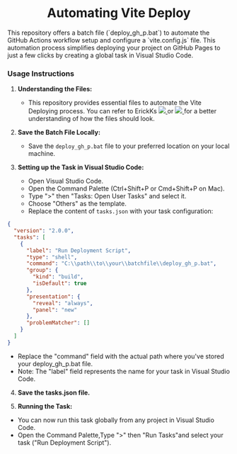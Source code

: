 <div align = "center"> <h1>Automating Vite Deploy </h1>
</div>
This repository offers a batch file (`deploy_gh_p.bat`) to automate the GitHub Actions workflow setup and configure a `vite.config.js` file. This automation process simplifies deploying your project on GitHub Pages to just a few clicks by creating a global task in Visual Studio Code.

### Usage Instructions

1. **Understanding the Files:**

   - This repository provides essential files to automate the Vite Deploying process. You can refer to ErickKs <a href="https://github.com/ErickKS/vite-react-router">
     <img src="https://img.shields.io/badge/Repository%20-%0A66C2.svg?&style=for-the-badge&logo=GitHub&logoColor=FFFFFF&color=282828" />
     </a>
     or <a href="https://www.youtube.com/watch?v=XhoWXhyuW_I">
     <img src="https://img.shields.io/badge/Youtube_Video%20-%0A66C2.svg?&style=for-the-badge&logo=YouTube&logoColor=FF0000&color=282828" />
     </a> for a better understanding of how the files should look.

2. **Save the Batch File Locally:**

   - Save the `deploy_gh_p.bat` file to your preferred location on your local machine.

3. **Setting up the Task in Visual Studio Code:**
   - Open Visual Studio Code.
   - Open the Command Palette (Ctrl+Shift+P or Cmd+Shift+P on Mac).
   - Type ">" then "Tasks: Open User Tasks" and select it.
   - Choose "Others" as the template.
   - Replace the content of `tasks.json` with your task configuration:

```json
{
  "version": "2.0.0",
  "tasks": [
    {
      "label": "Run Deployment Script",
      "type": "shell",
      "command": "C:\\path\\to\\your\\batchfile\\deploy_gh_p.bat",
      "group": {
        "kind": "build",
        "isDefault": true
      },
      "presentation": {
        "reveal": "always",
        "panel": "new"
      },
      "problemMatcher": []
    }
  ]
}
```

- Replace the "command" field with the actual path where you've stored your deploy_gh_p.bat file.
- Note: The "label" field represents the name for your task in Visual Studio Code.

4. **Save the tasks.json file.**

5. **Running the Task:**

- You can now run this task globally from any project in Visual Studio Code.
- Open the Command Palette,Type ">" then "Run Tasks"and select your task ("Run Deployment Script").
